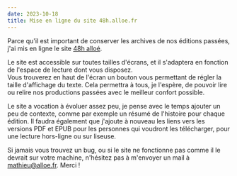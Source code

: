 ```yaml
---
date: 2023-10-18
title: Mise en ligne du site 48h.alloe.fr
---
```


Parce qu'il est important de conserver les archives de nos éditions passées, j'ai mis en ligne le site [48h alloé](https://48h.alloe.fr).

Le site est accessible sur toutes tailles d'écrans, et il s'adaptera en fonction de l'espace de lecture dont vous disposez.  
Vous trouverez en haut de l'écran un bouton vous permettant de régler la taille d'affichage du texte. Cela permettra à tous, je l'espère, de pouvoir lire ou relire nos productions passées avec le meilleur confort possible.

Le site a vocation à évoluer assez peu, je pense avec le temps ajouter un peu de contexte, comme par exemple un résumé de l'histoire pour chaque édition. Il faudra également que j'ajoute à nouveau les liens vers les versions PDF et EPUB pour les personnes qui voudront les télécharger, pour une lecture hors-ligne ou sur liseuse.

Si jamais vous trouvez un bug, ou si le site ne fonctionne pas comme il le devrait sur votre machine, n'hésitez pas à m'envoyer un mail à [mathieu@alloe.fr](mailto:mathieu@alloe.fr). Merci !